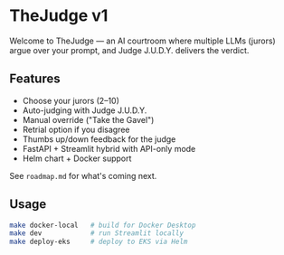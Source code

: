 # TheJudge v1

Welcome to TheJudge — an AI courtroom where multiple LLMs (jurors) argue over your prompt, and Judge J.U.D.Y. delivers the verdict.

## Features
- Choose your jurors (2–10)
- Auto-judging with Judge J.U.D.Y.
- Manual override ("Take the Gavel")
- Retrial option if you disagree
- Thumbs up/down feedback for the judge
- FastAPI + Streamlit hybrid with API-only mode
- Helm chart + Docker support

See `roadmap.md` for what's coming next.

## Usage
```bash
make docker-local   # build for Docker Desktop
make dev            # run Streamlit locally
make deploy-eks     # deploy to EKS via Helm
```
